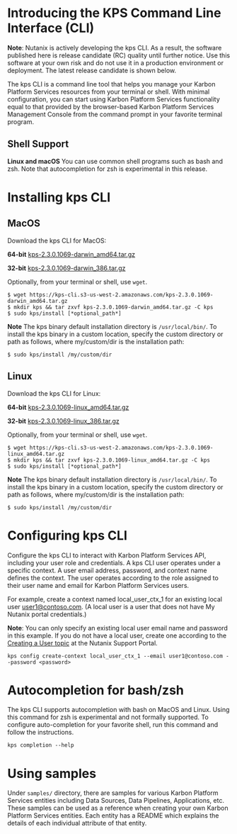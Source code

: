 # Introducing the KPS Command Line Interface (CLI)

**Note**: Nutanix is actively developing the kps CLI. As a result, the software published here is release candidate (RC) quality until further notice. 
Use this software at your own risk and do not use it in a production environment or deployment. The latest release candidate is shown below.

The kps CLI is a command line tool that helps you manage your Karbon Platform Services  resources from your terminal or shell. With minimal configuration, you can start using Karbon Platform Services functionality equal to that provided by the browser-based Karbon Platform Services Management Console from the command prompt in your favorite terminal program.

## Shell Support
**Linux and macOS** You can use common shell programs such as bash and zsh.
Note that autocompletion for zsh is experimental in this release.

# Installing kps CLI
## MacOS
Download the kps CLI for MacOS:

**64-bit**
[kps-2.3.0.1069-darwin_amd64.tar.gz](https://kps-cli.s3-us-west-2.amazonaws.com/kps-2.3.0.1069-darwin_amd64.tar.gz)

**32-bit**
[kps-2.3.0.1069-darwin_386.tar.gz](https://kps-cli.s3-us-west-2.amazonaws.com/kps-2.3.0.1069-darwin_386.tar.gz)

Optionally, from your terminal or shell, use `wget`.
```
$ wget https://kps-cli.s3-us-west-2.amazonaws.com/kps-2.3.0.1069-darwin_amd64.tar.gz
$ mkdir kps && tar zxvf kps-2.3.0.1069-darwin_amd64.tar.gz -C kps
$ sudo kps/install [*optional_path*]
```

**Note** The kps binary default installation directory is `/usr/local/bin/`. 
To install the kps binary in a custom location, specify the custom directory or path as follows, where
my/custom/dir is the installation path:
```
$ sudo kps/install /my/custom/dir
```

## Linux
Download the kps CLI for Linux:

**64-bit**
[kps-2.3.0.1069-linux_amd64.tar.gz](https://kps-cli.s3-us-west-2.amazonaws.com/kps-2.3.0.1069-linux_amd64.tar.gz)

**32-bit**
[kps-2.3.0.1069-linux_386.tar.gz](https://kps-cli.s3-us-west-2.amazonaws.com/kps-2.3.0.1069-linux_386.tar.gz)

Optionally, from your terminal or shell, use `wget`.
```
$ wget https://kps-cli.s3-us-west-2.amazonaws.com/kps-2.3.0.1069-linux_amd64.tar.gz
$ mkdir kps && tar zxvf kps-2.3.0.1069-linux_amd64.tar.gz -C kps
$ sudo kps/install [*optional_path*]
```

**Note** The kps binary default installation directory is `/usr/local/bin/`. 
To install the kps binary in a custom location, specify the custom directory or path as follows, where
my/custom/dir is the installation path:
```
$ sudo kps/install /my/custom/dir
```


# Configuring kps CLI
Configure the kps CLI to interact with Karbon Platform Services API, including your user role and credentials.
A kps CLI user operates under a specific context. A user email address, password, and context name defines the context.
The user operates according to the role assigned to their user name and email for Karbon Platform Services users. 

For example, create a context named local_user_ctx_1 for an existing local user user1@contoso.com.
(A local user is a user that does not have My Nutanix portal credentials.) 

**Note**: You can only specify an existing local user email name and password in this example. 
If you do not have a local user, create one according to the [Creating a User topic](https://portal.nutanix.com/page/documents/details?targetId=Karbon-Platform-Services-Admin-Guide:Karbon-Platform-Services-Admin-Guide) at the Nutanix Support Portal.

```
kps config create-context local_user_ctx_1 --email user1@contoso.com --password <password>
```


# Autocompletion for bash/zsh
The kps CLI supports autocompletion with bash on MacOS and Linux. Using this command for zsh is experimental and not formally supported.
To configure auto-completion for your favorite shell, run this command and follow the instructions.
```
kps completion --help
```

# Using samples
Under `samples/` directory, there are samples for various Karbon Platform Services entities including Data Sources, Data Pipelines, Applications, etc. These samples can be used as a reference when creating your own Karbon Platform Services entities. Each entity has a README which explains the details of each individual attribute of that entity.
